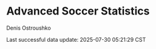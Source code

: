 # Advanced Soccer Statistics
Denis Ostroushko

<!-- gfm -->

Last successful data update: 2025-07-30 05:21:29 CST
